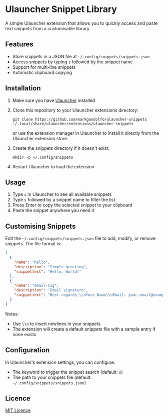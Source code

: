 # Ulauncher Snippet Library

A simple Ulauncher extension that allows you to quickly access and paste text snippets from a customisable library.

## Features

- Store snippets in a JSON file at `~/.config/snippets/snippets.json`
- Access snippets by typing `s` followed by the snippet name
- Support for multi-line snippets
- Automatic clipboard copying

## Installation

1. Make sure you have [Ulauncher](https://ulauncher.io/) installed
2. Clone this repository to your Ulauncher extensions directory:
   ```
   git clone https://github.com/markgandolfo/ulauncher-snippets ~/.local/share/ulauncher/extensions/ulauncher-snippets
   ```
   or use the extension manager in Ulauncher to install it directly from the Ulauncher extension store.

3. Create the snippets directory if it doesn't exist:
   ```
   mkdir -p ~/.config/snippets
   ```

4. Restart Ulauncher to load the extension

## Usage

1. Type `s` in Ulauncher to see all available snippets
2. Type `s` followed by a snippet name to filter the list
3. Press Enter to copy the selected snippet to your clipboard
4. Paste the snippet anywhere you need it

## Customising Snippets

Edit the `~/.config/snippets/snippets.json` file to add, modify, or remove snippets. The file format is:

```json
[
  {
    "name": "hello",
    "description": "Simple greeting",
    "snippettext": "Hello, World!"
  },
  {
    "name": "email-sig",
    "description": "Email signature",
    "snippettext": "Best regards,\\nYour Name\\nEmail: your.email@example.com\\nPhone: (123) 456-7890"
  }
]
```

Notes:
- Use `\\n` to insert newlines in your snippets
- The extension will create a default snippets file with a sample entry if none exists

## Configuration

In Ulauncher's extension settings, you can configure:
- The keyword to trigger the snippet search (default: `s`)
- The path to your snippets file (default: `~/.config/snippets/snippets.json`)

## Licence

[MIT Licence](LICENSE)
